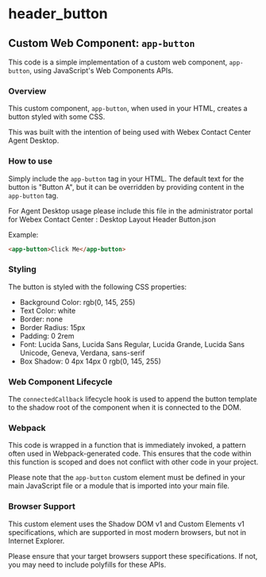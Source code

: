 # header_button

## Custom Web Component: `app-button`

This code is a simple implementation of a custom web component, `app-button`, using JavaScript's Web Components APIs.

### Overview

This custom component, `app-button`, when used in your HTML, creates a button styled with some CSS.

This was built with the intention of being used with Webex Contact Center Agent Desktop.

### How to use

Simply include the `app-button` tag in your HTML. The default text for the button is "Button A", but it can be overridden by providing content in the `app-button` tag.

For Agent Desktop usage please include this file in the administrator portal for Webex Contact Center : Desktop Layout Header Button.json

Example:

```html
<app-button>Click Me</app-button>
```

### Styling

The button is styled with the following CSS properties:

- Background Color: rgb(0, 145, 255)
- Text Color: white
- Border: none
- Border Radius: 15px
- Padding: 0 2rem
- Font: Lucida Sans, Lucida Sans Regular, Lucida Grande, Lucida Sans Unicode, Geneva, Verdana, sans-serif
- Box Shadow: 0 4px 14px 0 rgb(0, 145, 255)

### Web Component Lifecycle

The `connectedCallback` lifecycle hook is used to append the button template to the shadow root of the component when it is connected to the DOM.

### Webpack

This code is wrapped in a function that is immediately invoked, a pattern often used in Webpack-generated code. This ensures that the code within this function is scoped and does not conflict with other code in your project.

Please note that the `app-button` custom element must be defined in your main JavaScript file or a module that is imported into your main file.

### Browser Support

This custom element uses the Shadow DOM v1 and Custom Elements v1 specifications, which are supported in most modern browsers, but not in Internet Explorer.

Please ensure that your target browsers support these specifications. If not, you may need to include polyfills for these APIs.
